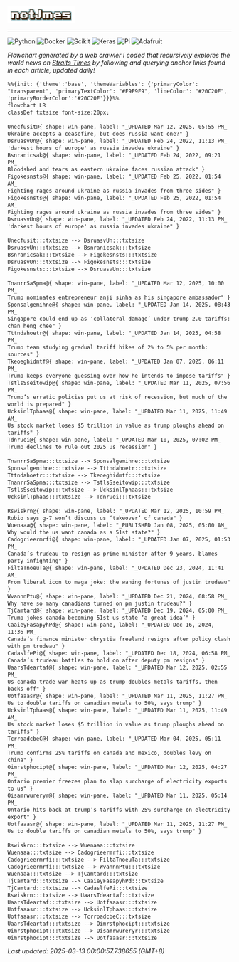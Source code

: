 <img src="img/name.gif" width="30%">
<hr>

![Python](https://img.shields.io/badge/Python-FFD43B?style=for-the-badge&logo=python&logoColor=white)
![Docker](https://img.shields.io/badge/Docker-2CA5E0?style=for-the-badge&logo=docker&logoColor=white)
![Scikit](https://img.shields.io/badge/scikit_learn-F7931E?style=for-the-badge&logo=scikit-learn&logoColor=white)
![Keras](https://img.shields.io/badge/Keras-FF0000?style=for-the-badge&logo=keras&logoColor=white)
![Pi](https://img.shields.io/badge/Raspberry%20Pi-A22846?style=for-the-badge&logo=Raspberry%20Pi&logoColor=white)
![Adafruit](https://img.shields.io/badge/adafruit-000000?style=for-the-badge&logo=adafruit&logoColor=white)

<i>Flowchart generated by a web crawler I coded that recursively explores the world news on [Straits Times](https://www.straitstimes.com/world) by following and querying anchor links found in each article, updated daily!</i>

<!-- START -->
```mermaid
%%{init: {'theme':'base', 'themeVariables': {'primaryColor': "transparent", 'primaryTextColor': "#F9F9F9", 'lineColor': "#20C20E", 'primaryBorderColor':'#20C20E'}}}%%
flowchart LR
classDef txtsize font-size:20px;

Unecfusit@{ shape: win-pane, label: "_UPDATED Mar 12, 2025, 05:55 PM_
Ukraine accepts a ceasefire, but does russia want one?" }
DsruasvUn@{ shape: win-pane, label: "_UPDATED Feb 24, 2022, 11:13 PM_
'darkest hours of europe' as russia invades ukraine" }
Bsnranicsak@{ shape: win-pane, label: "_UPDATED Feb 24, 2022, 09:21 PM_
Bloodshed and tears as eastern ukraine faces russian attack" }
Figokesnsts@{ shape: win-pane, label: "_UPDATED Feb 25, 2022, 01:54 AM_
Fighting rages around ukraine as russia invades from three sides" }
Figokesnsts@{ shape: win-pane, label: "_UPDATED Feb 25, 2022, 01:54 AM_
Fighting rages around ukraine as russia invades from three sides" }
DsruasvUn@{ shape: win-pane, label: "_UPDATED Feb 24, 2022, 11:13 PM_
'darkest hours of europe' as russia invades ukraine" }

Unecfusit:::txtsize --> DsruasvUn:::txtsize
DsruasvUn:::txtsize --> Bsnranicsak:::txtsize
Bsnranicsak:::txtsize --> Figokesnsts:::txtsize
DsruasvUn:::txtsize --> Figokesnsts:::txtsize
Figokesnsts:::txtsize --> DsruasvUn:::txtsize

TnanrrSaSpma@{ shape: win-pane, label: "_UPDATED Mar 12, 2025, 10:00 PM_
Trump nominates entrepreneur anji sinha as his singapore ambassador" }
Sponsalgemihne@{ shape: win-pane, label: "_UPDATED Jan 14, 2025, 08:43 PM_
Singapore could end up as ‘collateral damage’ under trump 2.0 tariffs: chan heng chee" }
Tttndahoetr@{ shape: win-pane, label: "_UPDATED Jan 14, 2025, 04:58 PM_
Trump team studying gradual tariff hikes of 2% to 5% per month: sources" }
Tkeoeghidmtf@{ shape: win-pane, label: "_UPDATED Jan 07, 2025, 06:11 PM_
Trump keeps everyone guessing over how he intends to impose tariffs" }
TstlsSseitowip@{ shape: win-pane, label: "_UPDATED Mar 11, 2025, 07:56 PM_
Trump’s erratic policies put us at risk of recession, but much of the world is prepared" }
UcksinlTphaas@{ shape: win-pane, label: "_UPDATED Mar 11, 2025, 11:49 AM_
Us stock market loses $5 trillion in value as trump ploughs ahead on tariffs" }
Tdnruei@{ shape: win-pane, label: "_UPDATED Mar 10, 2025, 07:02 PM_
Trump declines to rule out 2025 us recession" }

TnanrrSaSpma:::txtsize --> Sponsalgemihne:::txtsize
Sponsalgemihne:::txtsize --> Tttndahoetr:::txtsize
Tttndahoetr:::txtsize --> Tkeoeghidmtf:::txtsize
TnanrrSaSpma:::txtsize --> TstlsSseitowip:::txtsize
TstlsSseitowip:::txtsize --> UcksinlTphaas:::txtsize
UcksinlTphaas:::txtsize --> Tdnruei:::txtsize

Rswiskrn@{ shape: win-pane, label: "_UPDATED Mar 12, 2025, 10:59 PM_
Rubio says g-7 won’t discuss us ‘takeover’ of canada" }
Wuenaaa@{ shape: win-pane, label: "_PUBLISHED Jan 08, 2025, 05:00 AM_
Why would the us want canada as a 51st state?" }
Cadogrieermrfi@{ shape: win-pane, label: "_UPDATED Jan 07, 2025, 01:53 PM_
Canada’s trudeau to resign as prime minister after 9 years, blames party infighting" }
FiltaTnoeuTa@{ shape: win-pane, label: "_UPDATED Dec 23, 2024, 11:41 AM_
From liberal icon to maga joke: the waning fortunes of justin trudeau" }
WvannnPtu@{ shape: win-pane, label: "_UPDATED Dec 21, 2024, 08:58 PM_
Why have so many canadians turned on pm justin trudeau?" }
TjCamtard@{ shape: win-pane, label: "_UPDATED Dec 19, 2024, 05:00 PM_
Trump jokes canada becoming 51st us state ‘a great idea’" }
CaaieyFasapyhPd@{ shape: win-pane, label: "_UPDATED Dec 16, 2024, 11:36 PM_
Canada’s finance minister chrystia freeland resigns after policy clash with pm trudeau" }
CadaslfePi@{ shape: win-pane, label: "_UPDATED Dec 18, 2024, 06:58 PM_
Canada’s trudeau battles to hold on after deputy pm resigns" }
UaarsTdeartaf@{ shape: win-pane, label: "_UPDATED Mar 12, 2025, 02:55 PM_
Us-canada trade war heats up as trump doubles metals tariffs, then backs off" }
Uotfaaasr@{ shape: win-pane, label: "_UPDATED Mar 11, 2025, 11:27 PM_
Us to double tariffs on canadian metals to 50%, says trump" }
UcksinlTphaas@{ shape: win-pane, label: "_UPDATED Mar 11, 2025, 11:49 AM_
Us stock market loses $5 trillion in value as trump ploughs ahead on tariffs" }
TcrroadcbeC@{ shape: win-pane, label: "_UPDATED Mar 04, 2025, 05:11 PM_
Trump confirms 25% tariffs on canada and mexico, doubles levy on china" }
Oimrstphocipt@{ shape: win-pane, label: "_UPDATED Mar 12, 2025, 04:27 PM_
Ontario premier freezes plan to slap surcharge of electricity exports to us" }
Oisamrwureryr@{ shape: win-pane, label: "_UPDATED Mar 11, 2025, 05:14 PM_
Ontario hits back at trump’s tariffs with 25% surcharge on electricity export" }
Uotfaaasr@{ shape: win-pane, label: "_UPDATED Mar 11, 2025, 11:27 PM_
Us to double tariffs on canadian metals to 50%, says trump" }

Rswiskrn:::txtsize --> Wuenaaa:::txtsize
Wuenaaa:::txtsize --> Cadogrieermrfi:::txtsize
Cadogrieermrfi:::txtsize --> FiltaTnoeuTa:::txtsize
Cadogrieermrfi:::txtsize --> WvannnPtu:::txtsize
Wuenaaa:::txtsize --> TjCamtard:::txtsize
TjCamtard:::txtsize --> CaaieyFasapyhPd:::txtsize
TjCamtard:::txtsize --> CadaslfePi:::txtsize
Rswiskrn:::txtsize --> UaarsTdeartaf:::txtsize
UaarsTdeartaf:::txtsize --> Uotfaaasr:::txtsize
Uotfaaasr:::txtsize --> UcksinlTphaas:::txtsize
Uotfaaasr:::txtsize --> TcrroadcbeC:::txtsize
UaarsTdeartaf:::txtsize --> Oimrstphocipt:::txtsize
Oimrstphocipt:::txtsize --> Oisamrwureryr:::txtsize
Oimrstphocipt:::txtsize --> Uotfaaasr:::txtsize

```
<i>Last updated: 2025-03-13 00:00:57.738655 (GMT+8)</i>
<!-- END -->
